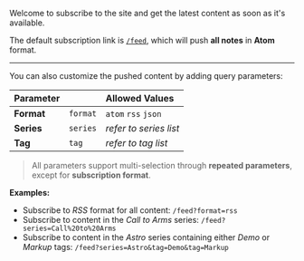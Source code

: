 Welcome to subscribe to the site and get the latest content as soon as it's available.

The default subscription link is [`/feed`](/feed), which will push **all notes** in **Atom** format.

---

You can also customize the pushed content by adding query parameters:

| Parameter || Allowed Values |
| - | - |:- |
| **Format** | `format` | `atom` `rss` `json` |
| **Series** | `series` | *refer to series list* |
| **Tag** | `tag` | *refer to tag list* |

> All parameters support multi-selection through **repeated parameters**, except for **subscription format**.

**Examples:**

- Subscribe to *RSS* format for all content: `/feed?format=rss`
- Subscribe to content in the *Call to Arms* series: `/feed?series=Call%20to%20Arms`
- Subscribe to content in the *Astro* series containing either *Demo* or *Markup* tags: `/feed?series=Astro&tag=Demo&tag=Markup`
